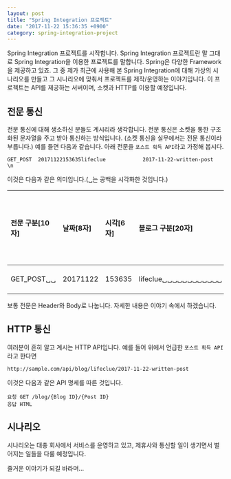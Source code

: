 ```yaml
---
layout: post
title: "Spring Integration 프로젝트"
date: "2017-11-22 15:36:35 +0900"
category: spring-integration-project
---
```


Spring Integration 프로젝트를 시작합니다.
Spring Integration 프로젝트란 말 그대로 Spring Integration을 이용한 프로젝트를
말합니다.
Spring은 다양한 Framework을 제공하고 있죠.
그 중 제가 최근에 사용해 본 Spring Integration에 대해 가상의 시나리오를 만들고
그 시나리오에 맞춰서 프로젝트를 제작/운영하는 이야기입니다.
이 프로젝트는 API를 제공하는 서버이며, 소켓과 HTTP를 이용할 예정입니다.

## 전문 통신
전문 통신에 대해 생소하신 분들도 계시리라 생각합니다.
전문 통신은 소켓을 통한 구조화된 문자열을 주고 받아 통신하는 방식입니다.
(소켓 통신을 실무에서는 전문 통신이라 부릅니다.)
예를 들면 다음과 같습니다. 아래 전문을 `포스트 획득 API`라고 가정해 봅시다.
```
GET_POST  20171122153635lifeclue            2017-11-22-written-post            \n
```
이것은 다음과 같은 의미입니다.(␣는 공백을 시각화한 것입니다.)

|전문 구분[10자]|날짜[8자]|시각[6자]|블로그 구분[20자]|포스트 ID[35자]|전문 종료자[1자]|
|:-|:-|:-|:-|:-|:-|
|GET_POST␣␣|20171122|153635|lifeclue␣␣␣␣␣␣␣␣␣␣␣␣|2017-11-22-written-post␣␣␣␣␣␣␣␣␣␣␣␣|\n|

보통 전문은 Header와 Body로 나눕니다. 자세한 내용은 이야기 속에서 하겠습니다.

## HTTP 통신
여러분이 흔히 알고 계시는 HTTP API입니다.
예를 들어 위에서 언급한 `포스트 획득 API`라고 한다면
```
http://sample.com/api/blog/lifeclue/2017-11-22-written-post
```
이것은 다음과 같은 API 명세를 따른 것입니다.
```
요청 GET /blog/{Blog ID}/{Post ID}
응답 HTML
```

## 시나리오
시나리오는 대충 회사에서 서비스를 운영하고 있고, 제휴사와 통신할 일이 생기면서
벌어지는 일들을 다룰 예정입니다.

즐거운 이야기가 되길 바라며...
